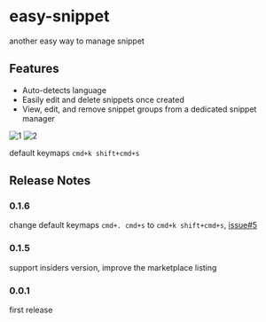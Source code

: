 # easy-snippet

another easy way to manage snippet

## Features

- Auto-detects language
- Easily edit and delete snippets once created
- View, edit, and remove snippet groups from a dedicated snippet manager

![1](https://github.com/inu1255/vscode-easy-snippet/raw/master/media/screenshot.png)
![2](https://github.com/inu1255/vscode-easy-snippet/raw/master/media/screenshot.gif)

default keymaps `cmd+k shift+cmd+s`

## Release Notes

### 0.1.6

change default keymaps `cmd+. cmd+s` to `cmd+k shift+cmd+s`, [issue#5](https://github.com/inu1255/vscode-easy-snippet/issues/5)

### 0.1.5

support insiders version, improve the marketplace listing 

### 0.0.1

first release
